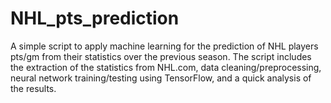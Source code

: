 # NHL_pts_prediction

A simple script to apply machine learning for the prediction of NHL players pts/gm from their statistics over the previous season. The script includes the extraction of the statistics from NHL.com, data cleaning/preprocessing, neural network training/testing using TensorFlow, and a quick analysis of the results. 
